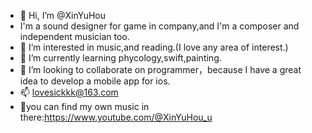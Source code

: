 - 👋 Hi, I’m @XinYuHou
- I'm a sound designer for game in company,and I'm a composer and independent musician too. 
- 👀 I’m interested in music,and reading.(I love any area of interest.)
- 🌱 I’m currently learning phycology,swift,painting.
- 💞️ I’m looking to collaborate on programmer，because I have a great idea to develop a mobile app for ios.
- 📫 lovesickkk@163.com
- 🎵you can find my own music in there:https://www.youtube.com/@XinYuHou_u


<!---
XinYuHou/XinYuHou is a ✨ special ✨ repository because its `README.md` (this file) appears on your GitHub profile.
You can click the Preview link to take a look at your changes.
--->
